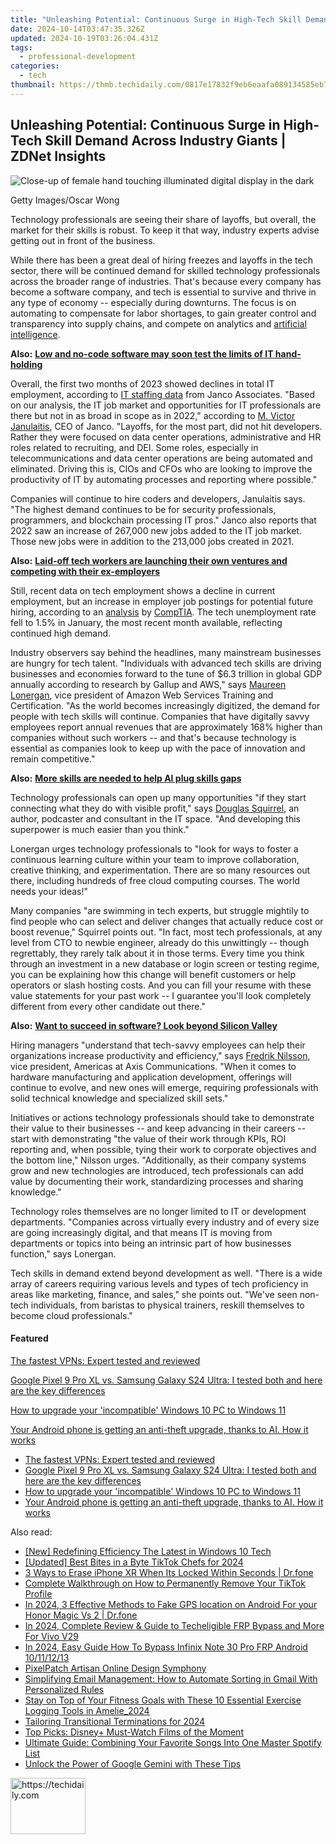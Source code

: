 ```yaml
---
title: "Unleashing Potential: Continuous Surge in High-Tech Skill Demand Across Industry Giants | ZDNet Insights"
date: 2024-10-14T03:47:35.326Z
updated: 2024-10-19T03:26:04.431Z
tags:
  - professional-development
categories:
  - tech
thumbnail: https://thmb.techidaily.com/0817e17832f9eb6eaafa089134585eb7da7e6eb5282db756bf22aa798c8924ed.jpg
---
```


## Unleashing Potential: Continuous Surge in High-Tech Skill Demand Across Industry Giants | ZDNet Insights

![Close-up of female hand touching illuminated digital display in the dark](https://www.zdnet.com/a/img/resize/dbd73bdaa435b8aa7373c1546ae02f0b293306e1/2023/03/15/488ccf16-23ea-4a20-a2dd-a3350e8cba4d/gettyimages-1351926458.jpg?auto=webp&width=1280)

Getty Images/Oscar Wong

Technology professionals are seeing their share of layoffs, but overall, the market for their skills is robust. To keep it that way, industry experts advise getting out in front of the business.

While there has been a great deal of hiring freezes and layoffs in the tech sector, there will be continued demand for skilled technology professionals across the broader range of industries. That's because every company has become a software company, and tech is essential to survive and thrive in any type of economy -- especially during downturns. The focus is on automating to compensate for labor shortages, to gain greater control and transparency into supply chains, and compete on analytics and [artificial intelligence](https://www.zdnet.com/article/what-is-ai-heres-everything-you-need-to-know-about-artificial-intelligence/).

**Also:** [**Low and no-code software may soon test the limits of IT hand-holding**](https://www.zdnet.com/article/start-small-with-low-and-no-code/)

Overall, the first two months of 2023 showed declines in total IT employment, according to [IT staffing data](https://e-janco.com/press/2023/2023-03-10-hiring-it-pros.html) from Janco Associates. "Based on our analysis, the IT job market and opportunities for IT professionals are there but not in as broad in scope as in 2022," according to [M. Victor Janulaitis](https://www.linkedin.com/in/m-victor-janulaitis/), CEO of Janco. "Layoffs, for the most part, did not hit developers. Rather they were focused on data center operations, administrative and HR roles related to recruiting, and DEI. Some roles, especially in telecommunications and data center operations are being automated and eliminated. Driving this is, CIOs and CFOs who are looking to improve the productivity of IT by automating processes and reporting where possible."

Companies will continue to hire coders and developers, Janulaitis says. "The highest demand continues to be for security professionals, programmers, and blockchain processing IT pros." Janco also reports that 2022 saw an increase of 267,000 new jobs added to the IT job market. Those new jobs were in addition to the 213,000 jobs created in 2021\. 

**Also:** [**Laid-off tech workers are launching their own ventures and competing with their ex-employers**](https://www.zdnet.com/article/laid-off-tech-workers-are-launching-their-own-ventures-and-competing-with-their-ex-employers/)

Still, recent data on tech employment shows a decline in current employment, but an increase in employer job postings for potential future hiring, according to an [analysis](https://www.prnewswire.com/news-releases/comptia-restates-tech-jobs-report-to-clarify-bureau-of-labor-statistics-data-revision-301739059.html) by [CompTIA](https://c212.net/c/link/?t=0&l=en&o=3775301-1&h=1809377544&u=https%3A%2F%2Fwww.comptia.org%2F&a=CompTIA). The tech unemployment rate fell to 1.5% in January, the most recent month available, reflecting continued high demand. 

Industry observers say behind the headlines, many mainstream businesses are hungry for tech talent. "Individuals with advanced tech skills are driving businesses and economies forward to the tune of $6.3 trillion in global GDP annually according to research by Gallup and AWS," says [Maureen Lonergan](https://www.linkedin.com/in/maureenlonergan/), vice president of Amazon Web Services Training and Certification. "As the world becomes increasingly digitized, the demand for people with tech skills will continue. Companies that have digitally savvy employees report annual revenues that are approximately 168% higher than companies without such workers -- and that's because technology is essential as companies look to keep up with the pace of innovation and remain competitive."

**Also:** [**More skills are needed to help AI plug skills gaps**](https://www.zdnet.com/article/more-skills-needed-to-help-ai-plug-skills-gaps/)

Technology professionals can open up many opportunities "if they start connecting what they do with visible profit," says [Douglas Squirrel](https://www.linkedin.com/in/dsquirrel/?originalSubdomain=uk), an author, podcaster and consultant in the IT space. "And developing this superpower is much easier than you think."

Lonergan urges technology professionals to "look for ways to foster a continuous learning culture within your team to improve collaboration, creative thinking, and experimentation. There are so many resources out there, including hundreds of free cloud computing courses. The world needs your ideas!" 

Many companies "are swimming in tech experts, but struggle mightily to find people who can select and deliver changes that actually reduce cost or boost revenue," Squirrel points out. "In fact, most tech professionals, at any level from CTO to newbie engineer, already do this unwittingly -- though regrettably, they rarely talk about it in those terms. Every time you think through an investment in a new database or login screen or testing regime, you can be explaining how this change will benefit customers or help operators or slash hosting costs. And you can fill your resume with these value statements for your past work -- I guarantee you'll look completely different from every other candidate out there." 

**Also:** [**Want to succeed in software? Look beyond Silicon Valley**](https://www.zdnet.com/home-and-office/work-life/want-to-succeed-in-software-look-beyond-silicon-valley/)

Hiring managers "understand that tech-savvy employees can help their organizations increase productivity and efficiency," says [Fredrik Nilsson](https://www.linkedin.com/in/fredriknilsson2/), vice president, Americas at Axis Communications. "When it comes to hardware manufacturing and application development, offerings will continue to evolve, and new ones will emerge, requiring professionals with solid technical knowledge and specialized skill sets." 

Initiatives or actions technology professionals should take to demonstrate their value to their businesses -- and keep advancing in their careers -- start with demonstrating "the value of their work through KPIs, ROI reporting and, when possible, tying their work to corporate objectives and the bottom line," Nilsson urges. "Additionally, as their company systems grow and new technologies are introduced, tech professionals can add value by documenting their work, standardizing processes and sharing knowledge."

Technology roles themselves are no longer limited to IT or development departments. "Companies across virtually every industry and of every size are going increasingly digital, and that means IT is moving from departments or topics into being an intrinsic part of how businesses function," says Lonergan. 

Tech skills in demand extend beyond development as well. "There is a wide array of careers requiring various levels and types of tech proficiency in areas like marketing, finance, and sales," she points out. "We've seen non-tech individuals, from baristas to physical trainers, reskill themselves to become cloud professionals." 

#### Featured

[The fastest VPNs: Expert tested and reviewed](https://www.zdnet.com/article/fastest-vpn/ "The fastest VPNs: Expert tested and reviewed")

[Google Pixel 9 Pro XL vs. Samsung Galaxy S24 Ultra: I tested both and here are the key differences](https://www.zdnet.com/article/google-pixel-9-pro-xl-vs-samsung-galaxy-s24-ultra/ "Google Pixel 9 Pro XL vs. Samsung Galaxy S24 Ultra: I tested both and here are the key differences")

[How to upgrade your 'incompatible' Windows 10 PC to Windows 11](https://www.zdnet.com/article/how-to-upgrade-your-incompatible-windows-10-pc-to-windows-11/ "How to upgrade your 'incompatible' Windows 10 PC to Windows 11")

[Your Android phone is getting an anti-theft upgrade, thanks to AI. How it works](https://www.zdnet.com/article/your-android-phone-is-getting-an-anti-theft-upgrade-thanks-to-ai-how-it-works/ "Your Android phone is getting an anti-theft upgrade, thanks to AI. How it works")

* [The fastest VPNs: Expert tested and reviewed](https://www.zdnet.com/article/fastest-vpn/ "The fastest VPNs: Expert tested and reviewed")
* [Google Pixel 9 Pro XL vs. Samsung Galaxy S24 Ultra: I tested both and here are the key differences](https://www.zdnet.com/article/google-pixel-9-pro-xl-vs-samsung-galaxy-s24-ultra/ "Google Pixel 9 Pro XL vs. Samsung Galaxy S24 Ultra: I tested both and here are the key differences")
* [How to upgrade your 'incompatible' Windows 10 PC to Windows 11](https://www.zdnet.com/article/how-to-upgrade-your-incompatible-windows-10-pc-to-windows-11/ "How to upgrade your 'incompatible' Windows 10 PC to Windows 11")
* [Your Android phone is getting an anti-theft upgrade, thanks to AI. How it works](https://www.zdnet.com/article/your-android-phone-is-getting-an-anti-theft-upgrade-thanks-to-ai-how-it-works/ "Your Android phone is getting an anti-theft upgrade, thanks to AI. How it works")

<ins class="adsbygoogle"
     style="display:block"
     data-ad-format="autorelaxed"
     data-ad-client="ca-pub-7571918770474297"
     data-ad-slot="1223367746"></ins>

<ins class="adsbygoogle"
     style="display:block"
     data-ad-client="ca-pub-7571918770474297"
     data-ad-slot="8358498916"
     data-ad-format="auto"
     data-full-width-responsive="true"></ins>

<span class="atpl-alsoreadstyle">Also read:</span>
<div><ul>
<li><a href="https://fox-friendly.techidaily.com/new-redefining-efficiency-the-latest-in-windows-10-tech/"><u>[New] Redefining Efficiency The Latest in Windows 10 Tech</u></a></li>
<li><a href="https://tiktok-video-recordings.techidaily.com/updated-best-bites-in-a-byte-tiktok-chefs-for-2024/"><u>[Updated] Best Bites in a Byte TikTok Chefs for 2024</u></a></li>
<li><a href="https://iphone-unlock.techidaily.com/3-ways-to-erase-iphone-xr-when-its-locked-within-seconds-drfone-by-drfone-ios/"><u>3 Ways to Erase iPhone XR When Its Locked Within Seconds | Dr.fone</u></a></li>
<li><a href="https://techno-recovery.techidaily.com/complete-walkthrough-on-how-to-permanently-remove-your-tiktok-profile/"><u>Complete Walkthrough on How to Permanently Remove Your TikTok Profile</u></a></li>
<li><a href="https://android-location.techidaily.com/in-2024-3-effective-methods-to-fake-gps-location-on-android-for-your-honor-magic-vs-2-drfone-by-drfone-virtual/"><u>In 2024, 3 Effective Methods to Fake GPS location on Android For your Honor Magic Vs 2 | Dr.fone</u></a></li>
<li><a href="https://android-unlock.techidaily.com/in-2024-complete-review-and-guide-to-techeligible-frp-bypass-and-more-for-vivo-v29-by-drfone-android/"><u>In 2024, Complete Review & Guide to Techeligible FRP Bypass and More For Vivo V29</u></a></li>
<li><a href="https://bypass-frp.techidaily.com/in-2024-easy-guide-how-to-bypass-infinix-note-30-pro-frp-android-10111213-by-drfone-android/"><u>In 2024, Easy Guide How To Bypass Infinix Note 30 Pro FRP Android 10/11/12/13</u></a></li>
<li><a href="https://extra-tips.techidaily.com/pixelpatch-artisan-online-design-symphony/"><u>PixelPatch Artisan Online Design Symphony</u></a></li>
<li><a href="https://techno-recovery.techidaily.com/simplifying-email-management-how-to-automate-sorting-in-gmail-with-personalized-rules/"><u>Simplifying Email Management: How to Automate Sorting in Gmail With Personalized Rules</u></a></li>
<li><a href="https://techno-recovery.techidaily.com/stay-on-top-of-your-fitness-goals-with-these-10-essential-exercise-logging-tools-in-amelie2024/"><u>Stay on Top of Your Fitness Goals with These 10 Essential Exercise Logging Tools in Amelie_2024</u></a></li>
<li><a href="https://facebook-video-share.techidaily.com/tailoring-transitional-terminations-for-2024/"><u>Tailoring Transitional Terminations for 2024</u></a></li>
<li><a href="https://techno-recovery.techidaily.com/top-picks-disneyplus-must-watch-films-of-the-moment/"><u>Top Picks: Disney+ Must-Watch Films of the Moment</u></a></li>
<li><a href="https://techno-recovery.techidaily.com/ultimate-guide-combining-your-favorite-songs-into-one-master-spotify-list/"><u>Ultimate Guide: Combining Your Favorite Songs Into One Master Spotify List</u></a></li>
<li><a href="https://techno-recovery.techidaily.com/unlock-the-power-of-google-gemini-with-these-tips/"><u>Unlock the Power of Google Gemini with These Tips</u></a></li>
</ul></div>

<!-- affiliate ads begin -->
<a href="https://aligracehair.sjv.io/c/5597632/2135348/19272" target="_top" id="2135348">
  <img src="//a.impactradius-go.com/display-ad/19272-2135348" border="0" alt="https://techidaily.com" width="120" height="90"/>
</a>
<img height="0" width="0" src="https://aligracehair.sjv.io/i/5597632/2135348/19272" style="position:absolute;visibility:hidden;" border="0" />
<!-- affiliate ads end -->

